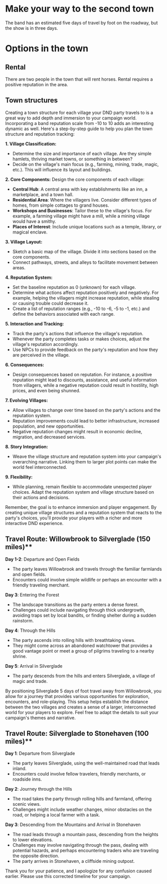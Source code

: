 # Make your way to the second town

The band has an estimated five days of travel by foot on the roadway, but the show is in three days. 

# Options in the town

## Rental
There are two people in the town that will rent horses. 
Rental requires a positive reputation in the area.


## Town structures
Creating a town structure for each village your DND party travels to is a great way to add depth and immersion to your campaign world. Incorporating a band reputation scale from -10 to 10 adds an interesting dynamic as well. Here's a step-by-step guide to help you plan the town structure and reputation tracking:

**1. Village Classification:**
- Determine the size and importance of each village. Are they simple hamlets, thriving market towns, or something in between?
- Decide on the village's main focus (e.g., farming, mining, trade, magic, etc.). This will influence its layout and buildings.

**2. Core Components:**
Design the core components of each village:
- **Central Hub**: A central area with key establishments like an inn, a marketplace, and a town hall.
- **Residential Area**: Where the villagers live. Consider different types of homes, from simple cottages to grand houses.
- **Workshops and Businesses**: Tailor these to the village's focus. For example, a farming village might have a mill, while a mining village would have a smithy.
- **Places of Interest**: Include unique locations such as a temple, library, or magical enclave.

**3. Village Layout:**
- Sketch a basic map of the village. Divide it into sections based on the core components.
- Connect pathways, streets, and alleys to facilitate movement between areas.

**4. Reputation System:**
- Set the baseline reputation as 0 (unknown) for each village.
- Determine what actions affect reputation positively and negatively. For example, helping the villagers might increase reputation, while stealing or causing trouble could decrease it.
- Create a list of reputation ranges (e.g., -10 to -6, -5 to -1, etc.) and define the behaviors associated with each range.

**5. Interaction and Tracking:**
- Track the party's actions that influence the village's reputation.
- Whenever the party completes tasks or makes choices, adjust the village's reputation accordingly.
- Use NPCs to provide feedback on the party's reputation and how they are perceived in the village.

**6. Consequences:**
- Design consequences based on reputation. For instance, a positive reputation might lead to discounts, assistance, and useful information from villagers, while a negative reputation could result in hostility, high prices, and even being shunned.

**7. Evolving Villages:**
- Allow villages to change over time based on the party's actions and the reputation system.
- Reputation improvements could lead to better infrastructure, increased population, and new opportunities.
- Negative reputation changes might result in economic decline, migration, and decreased services.

**8. Story Integration:**
- Weave the village structure and reputation system into your campaign's overarching narrative. Linking them to larger plot points can make the world feel interconnected.

**9. Flexibility:**
- While planning, remain flexible to accommodate unexpected player choices. Adapt the reputation system and village structure based on their actions and decisions.

Remember, the goal is to enhance immersion and player engagement. By creating unique village structures and a reputation system that reacts to the party's choices, you'll provide your players with a richer and more interactive DND experience.

## Travel Route: Willowbrook to Silverglade (150 miles)**

**Day 1-2**: Departure and Open Fields
- The party leaves Willowbrook and travels through the familiar farmlands and open fields.
- Encounters could involve simple wildlife or perhaps an encounter with a friendly traveling merchant.

**Day 3**: Entering the Forest
- The landscape transitions as the party enters a dense forest.
- Challenges could include navigating through thick undergrowth, avoiding traps set by local bandits, or finding shelter during a sudden rainstorm.

**Day 4**: Through the Hills
- The party ascends into rolling hills with breathtaking views.
- They might come across an abandoned watchtower that provides a good vantage point or meet a group of pilgrims traveling to a nearby shrine.

**Day 5**: Arrival in Silverglade
- The party descends from the hills and enters Silverglade, a village of magic and trade.

By positioning Silverglade 5 days of foot travel away from Willowbrook, you allow for a journey that provides various opportunities for exploration, encounters, and role-playing. This setup helps establish the distance between the two villages and creates a sense of a larger, interconnected world for your players to explore. Feel free to adapt the details to suit your campaign's themes and narrative.


## Travel Route: Silverglade to Stonehaven (100 miles)**

**Day 1**: Departure from Silverglade
- The party leaves Silverglade, using the well-maintained road that leads inland.
- Encounters could involve fellow travelers, friendly merchants, or roadside inns.

**Day 2**: Journey through the Hills
- The road takes the party through rolling hills and farmland, offering scenic views.
- Challenges might include weather changes, minor obstacles on the road, or helping a local farmer with a task.

**Day 3**: Descending from the Mountains and Arrival in Stonehaven
- The road leads through a mountain pass, descending from the heights to lower elevations.
- Challenges may involve navigating through the pass, dealing with potential hazards, and perhaps encountering traders who are traveling the opposite direction.
- The party arrives in Stonehaven, a cliffside mining outpost.

Thank you for your patience, and I apologize for any confusion caused earlier. Please use this corrected timeline for your campaign.